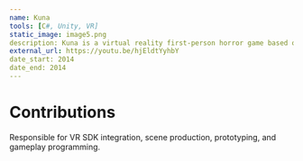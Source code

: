 ```yaml
---
name: Kuna
tools: [C#, Unity, VR]
static_image: image5.png
description: Kuna is a virtual reality first-person horror game based on creatures from Philippine folklore, developed for first-gen Oculus Rift hardware.
external_url: https://youtu.be/hjEldtYyhbY
date_start: 2014
date_end: 2014
---
```


# Contributions

Responsible for VR SDK integration, scene production, prototyping, and gameplay programming.